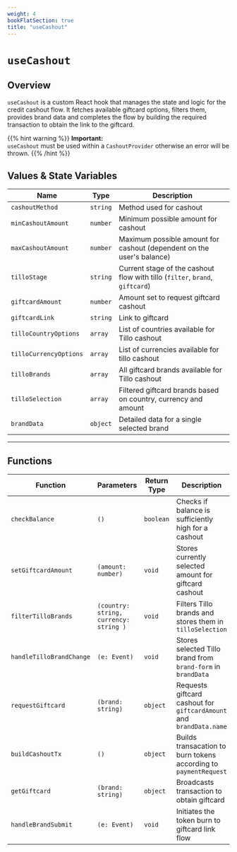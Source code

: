 ```yaml
---
weight: 4
bookFlatSection: true
title: "useCashout"
---
```


# `useCashout`

## Overview

`useCashout` is a custom React hook that manages the state and logic for the credit cashout flow. It fetches available giftcard options, filters them, provides brand data and completes the flow by building the required transaction to obtain the link to the giftcard.

{{% hint warning %}}
**Important:**  
`useCashout` must be used within a `CashoutProvider` otherwise an error will be thrown.
{{% /hint %}}

## Values & State Variables

| Name                   | Type     | Description                                                                  |
|------------------------|----------|------------------------------------------------------------------------------|
| `cashoutMethod`        | `string` | Method used for cashout                                                      |
| `minCashoutAmount`     | `number` | Minimum possible amount for cashout                                          |
| `maxCashoutAmount`     | `number` | Maximum possible amount for cashout (dependent on the user's balance)        |
| `tilloStage`           | `string` | Current stage of the cashout flow with tillo (`filter`, `brand`, `giftcard`) |
| `giftcardAmount`       | `number` | Amount set to request giftcard cashout                                       |
| `giftcardLink`         | `string` | Link to giftcard                                                             |
| `tilloCountryOptions`  | `array`  | List of countries available for Tillo cashout                                |
| `tilloCurrencyOptions` | `array`  | List of currencies available for tillo cashout                               |
| `tilloBrands`          | `array`  | All giftcard brands available for Tillo cashout                              |
| `tilloSelection`       | `array`  | Filtered giftcard brands based on country, currency and amount               |
| `brandData`            | `object` | Detailed data for a single selected brand                                    |

---

## Functions

| Function                 | Parameters                             | Return Type | Description                                                         |
|--------------------------|----------------------------------------|-------------|---------------------------------------------------------------------|
| `checkBalance`           | `()`                                   | `boolean`   | Checks if balance is sufficiently high for a cashout                |
| `setGiftcardAmount`      | `(amount: number)`                     | `void`      | Stores currently selected amount for giftcard cashout               |
| `filterTilloBrands`      | `(country: string, currency: string )` | `void`      | Filters Tillo brands and stores them in `tilloSelection`            |
| `handleTilloBrandChange` | `(e: Event)`                           | `void`      | Stores selected Tillo brand from `brand-form` in `brandData`        |
| `requestGiftcard`        | `(brand: string)`                      | `object`    | Requests giftcard cashout for `giftcardAmount` and `brandData.name` |
| `buildCashoutTx`         | `()`                                   | `object`    | Builds transacation to burn tokens according to `paymentRequest`    |
| `getGiftcard`            | `(brand: string)`                      | `object`    | Broadcasts transaction to obtain giftcard                           |
| `handleBrandSubmit`      | `(e: Event)`                           | `void`      | Initiates the token burn to giftcard link flow                      |
